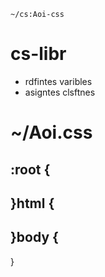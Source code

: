 `~/cs:Aoi-css`

# cs-libr

- rdfintes varibles
- asigntes clsftnes

# ~/Aoi.css

## :root {
## }html {
## }body {
}